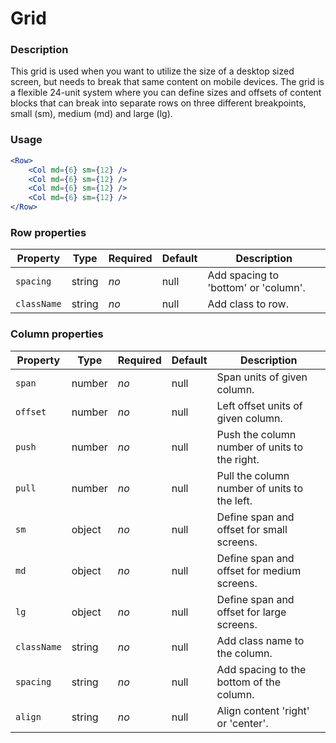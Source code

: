 # Grid

### Description
This grid is used when you want to utilize the size of a desktop sized screen, but needs to break
that same content on mobile devices. The grid is a flexible 24-unit system where you can define sizes and offsets
of content blocks that can break into separate rows on three different breakpoints, small (sm), medium (md) and large (lg).

### Usage
```jsx
<Row>
    <Col md={6} sm={12} />
    <Col md={6} sm={12} />
    <Col md={6} sm={12} />
    <Col md={6} sm={12} />
</Row>
```

### Row properties
| Property | Type | Required | Default | Description |
| --- | --- | --- | --- | --- |
| `spacing` | string | *no* | null | Add spacing to 'bottom' or 'column'. |
| `className` | string | *no* | null | Add class to row. |

### Column properties
| Property | Type | Required | Default | Description |
| --- | --- | --- | --- | --- |
| `span` | number | *no* | null | Span units of given column. |
| `offset` | number | *no* | null | Left offset units of given column. |
| `push` | number | *no* | null | Push the column number of units to the right. |
| `pull` | number | *no* | null | Pull the column number of units to the left. |
| `sm` | object | *no* | null | Define span and offset for small screens. |
| `md` | object | *no* | null | Define span and offset for medium screens. |
| `lg` | object | *no* | null | Define span and offset for large screens. |
| `className` | string | *no* | null | Add class name to the column. |
| `spacing` | string | *no* | null | Add spacing to the bottom of the column. |
| `align` | string | *no* | null | Align content 'right' or 'center'.|
